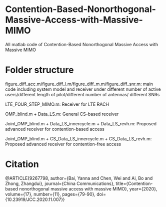 # Contention-Based-Nonorthogonal-Massive-Access-with-Massive-MIMO
All matlab code of Contention-Based Nonorthogonal Massive Access with  Massive MIMO 

# Folder structure
figure_diff_acc.m/figure_diff_l.m/figure_diff_m.m/figure_diff_snr.m: main code including system model and receiver under different number of active users/different length of pilot/different number of antennas/ different SNRs

LTE_FOUR_STEP_MIMO.m: Receiver for LTE RACH

OMP_blind.m + Data_LS.m: General CS-based receiver 

Joint_OMP_blind.m + Data_LS_innercycle.m + Data_LS_revh.m: Proposed advanced receiver for contention-based access

Joint_OMP_blind.m + CS_Data_LS_innercycle.m + CS_Data_LS_revh.m: Proposed advanced receiver for contention-free access



# Citation 
@ARTICLE{9267798,
  author={Bai, Yanna and Chen, Wei and Ai, Bo and Zhong, Zhangdui},
  journal={China Communications}, 
  title={Contention-based nonorthogonal massive access with massive MIMO}, 
  year={2020},
  volume={17},
  number={11},
  pages={79-90},
  doi={10.23919/JCC.2020.11.007}}
